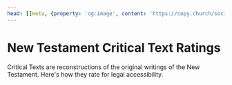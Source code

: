 ```yaml
---
head: [[meta, {property: 'og:image', content: 'https://copy.church/social_critical.png'}]]
---
```


<script lang='ts' setup>
import CriticalRestrictions from '@/_comp/restrictions/CriticalRestrictions.vue'
</script>


# New Testament Critical Text Ratings

Critical Texts are reconstructions of the original writings of the New Testament. Here's how they rate for legal accessibility.

<CriticalRestrictions/>
